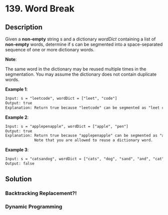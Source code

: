 # 139. Word Break

## Description

Given a **non-empty** string s and a dictionary *wordDict* containing a list of **non-empty** words, determine if s can be segmented into a space-separated sequence of one or more dictionary words.

**Note**:

The same word in the dictionary may be reused multiple times in the segmentation.
You may assume the dictionary does not contain duplicate words.

**Example 1**:

```txt
Input: s = "leetcode", wordDict = ["leet", "code"]
Output: true
Explanation: Return true because "leetcode" can be segmented as "leet code".
```

**Example 2**:

```txt
Input: s = "applepenapple", wordDict = ["apple", "pen"]
Output: true
Explanation: Return true because "applepenapple" can be segmented as "apple pen apple".
             Note that you are allowed to reuse a dictionary word.
```

**Example 3**:

```txt
Input: s = "catsandog", wordDict = ["cats", "dog", "sand", "and", "cat"]
Output: false
```

## Solution

### Backtracking Replacement?!

### Dynamic Programming
